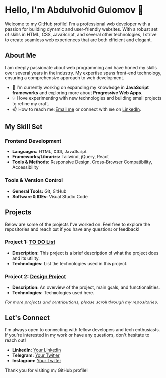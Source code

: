 # Hello, I'm Abdulvohid Gulomov 👋

Welcome to my GitHub profile! I'm a professional web developer with a passion for building dynamic and user-friendly websites. With a robust set of skills in HTML, CSS, JavaScript, and several other technologies, I strive to create seamless web experiences that are both efficient and elegant.

## About Me

I am deeply passionate about web programming and have honed my skills over several years in the industry. My expertise spans front-end technology, ensuring a comprehensive approach to web development.

- 🌱 I’m currently working on expanding my knowledge in **JavaScript frameworks** and exploring more about **Progressive Web Apps**.
- 💡 I love experimenting with new technologies and building small projects to refine my craft.
- 📫 How to reach me: [Email me](mailto:abdulvohidweb@gmail.com) or connect with me on [LinkedIn](https://www.linkedin.com/in/abduvohid-g-ulomov-3534b3248/).

## My Skill Set

### Frontend Development

- **Languages:** HTML, CSS, JavaScript
- **Frameworks/Libraries:** Tailwind, jQuery, React
- **Tools & Methods:** Responsive Design, Cross-Browser Compatibility, Accessibility

### Tools & Version Control

- **General Tools:** Git, GitHub
- **Software & IDEs:** Visual Studio Code

## Projects

Below are some of the projects I've worked on. Feel free to explore the repositories and reach out if you have any questions or feedback!

### Project 1: [TO DO List](https://github.com/abdulvokhidjon/TO-DO--5.7.1-homework.git)

- **Description:** This project is a brief description of what the project does and its utility.
- **Technologies:** List the technologies used in this project.

### Project 2: [Design Project](https://github.com/abdulvokhidjon/Design-Portfolio.git)

- **Description:** An overview of the project, main goals, and functionalities.
- **Technologies:** Technologies used here.

_For more projects and contributions, please scroll through my repositories._

## Let's Connect

I'm always open to connecting with fellow developers and tech enthusiasts. If you're interested in my work or have any questions, don't hesitate to reach out!

- **LinkedIn:** [Your LinkedIn](https://www.linkedin.com/in/abduvohid-g-ulomov-3534b3248/)
- **Telegram:** [Your Twitter](https://t.me/abdulvohid_web)
- **Instagram:** [Your Twitter](https://www.instagram.com/abdulvohid_web/)

Thank you for visiting my GitHub profile!

